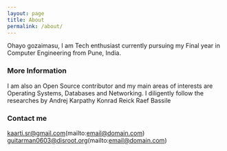 ```yaml
---
layout: page
title: About
permalink: /about/
---
```


Ohayo gozaimasu, I am Tech enthusiast currently pursuing my Final year in Computer Engineering from Pune, India.
### More Information

I am also an Open Source contributor and my main areas of interests are Operating Systems, Databases and Networking. 
I diligently follow the researches by 
Andrej Karpathy
Konrad Reick
Raef Bassile
### Contact me

kaarti.sr@gmail.com(mailto:email@domain.com)
guitarman0603@disroot.org(mailto:email@domain.com)

